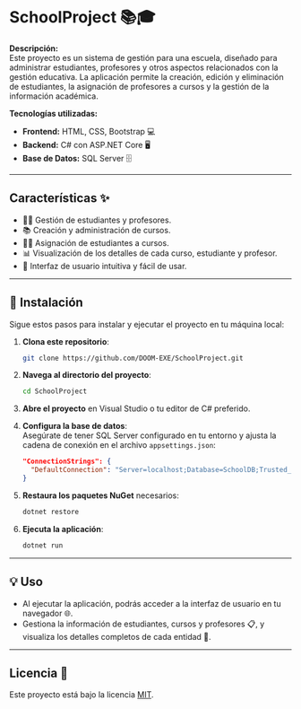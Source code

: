 # SchoolProject 📚🎓

**Descripción:**  
Este proyecto es un sistema de gestión para una escuela, diseñado para administrar estudiantes, profesores y otros aspectos relacionados con la gestión educativa. La aplicación permite la creación, edición y eliminación de estudiantes, la asignación de profesores a cursos y la gestión de la información académica.

**Tecnologías utilizadas:**  
- **Frontend:** HTML, CSS, Bootstrap 💻  
- **Backend:** C# con ASP.NET Core 🖥️  
- **Base de Datos:** SQL Server 🗄️

---

## Características ✨

- 👩‍🏫 Gestión de estudiantes y profesores.
- 📚 Creación y administración de cursos.
- 🧑‍🎓 Asignación de estudiantes a cursos.
- 📊 Visualización de los detalles de cada curso, estudiante y profesor.
- 🎨 Interfaz de usuario intuitiva y fácil de usar.

---

## 🚀 Instalación

Sigue estos pasos para instalar y ejecutar el proyecto en tu máquina local:

1. **Clona este repositorio**:
    ```bash
    git clone https://github.com/DOOM-EXE/SchoolProject.git
    ```

2. **Navega al directorio del proyecto**:
    ```bash
    cd SchoolProject
    ```

3. **Abre el proyecto** en Visual Studio o tu editor de C# preferido.

4. **Configura la base de datos**:  
   Asegúrate de tener SQL Server configurado en tu entorno y ajusta la cadena de conexión en el archivo `appsettings.json`:
    ```json
    "ConnectionStrings": {
      "DefaultConnection": "Server=localhost;Database=SchoolDB;Trusted_Connection=True;"
    }
    ```

5. **Restaura los paquetes NuGet** necesarios:
    ```bash
    dotnet restore
    ```

6. **Ejecuta la aplicación**:
    ```bash
    dotnet run
    ```

---

## 💡 Uso

- Al ejecutar la aplicación, podrás acceder a la interfaz de usuario en tu navegador 🌐.
- Gestiona la información de estudiantes, cursos y profesores 📋, y visualiza los detalles completos de cada entidad 📑.

---

## Licencia 📄

Este proyecto está bajo la licencia [MIT](LICENSE).


